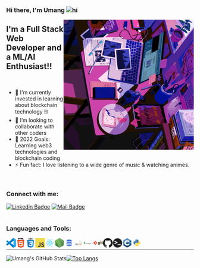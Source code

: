 ### Hi there, I'm Umang <img src="https://user-images.githubusercontent.com/1303154/88677602-1635ba80-d120-11ea-84d8-d263ba5fc3c0.gif" width="28px" alt="hi">

<img align="right" src="./Readme_pic.gif" width="350px">



## I'm a Full Stack Web Developer and a ML/AI Enthusiast!!

<br />

- 🔭 I'm currently invested in learning about blockchain technology ⛓️
- 👯 I’m looking to collaborate with other coders
- 🥅 2022 Goals: Learning web3 technologies and blockchain coding
- ⚡ Fun fact: I love listening to a wide genre of music & watching animes.

<br />

### Connect with me:
[![Linkedin Badge](https://img.shields.io/badge/-Umang-0e76a8?style=flat&labelColor=0e76a8&logo=linkedin&logoColor=white)][linkedin] [![Mail Badge](https://img.shields.io/badge/-@oxy.moronguy-e84393?style=flat&labelColor=e84393&logo=instagram&logoColor=white)][instagram]
<br />
<br />

### Languages and Tools:

[<img align="left" alt="Visual Studio Code" width="26px" src="https://raw.githubusercontent.com/github/explore/80688e429a7d4ef2fca1e82350fe8e3517d3494d/topics/visual-studio-code/visual-studio-code.png"/>][github]
[<img align="left" alt="HTML5" width="26px" src="https://raw.githubusercontent.com/github/explore/80688e429a7d4ef2fca1e82350fe8e3517d3494d/topics/html/html.png" />][github]
[<img align="left" alt="CSS3" width="26px" src="https://raw.githubusercontent.com/github/explore/80688e429a7d4ef2fca1e82350fe8e3517d3494d/topics/css/css.png" />][github]
[<img align="left" alt="JavaScript" width="26px" src="https://raw.githubusercontent.com/github/explore/80688e429a7d4ef2fca1e82350fe8e3517d3494d/topics/javascript/javascript.png" />][github]
[<img align="left" alt="React" width="26px" src="https://raw.githubusercontent.com/github/explore/80688e429a7d4ef2fca1e82350fe8e3517d3494d/topics/react/react.png" />][github]
[<img align="left" alt="Node.js" width="26px" src="https://raw.githubusercontent.com/github/explore/80688e429a7d4ef2fca1e82350fe8e3517d3494d/topics/nodejs/nodejs.png" />][github]
[<img align="left" alt="SQL" width="26px" src="https://raw.githubusercontent.com/github/explore/80688e429a7d4ef2fca1e82350fe8e3517d3494d/topics/sql/sql.png" />][github]
[<img align="left" alt="MySQL" width="26px" src="https://raw.githubusercontent.com/github/explore/80688e429a7d4ef2fca1e82350fe8e3517d3494d/topics/mysql/mysql.png" />][github]
[<img align="left" alt="MongoDB" width="26px" src="https://raw.githubusercontent.com/github/explore/80688e429a7d4ef2fca1e82350fe8e3517d3494d/topics/mongodb/mongodb.png" />][github]
[<img align="left" alt="Git" width="26px" src="https://raw.githubusercontent.com/github/explore/80688e429a7d4ef2fca1e82350fe8e3517d3494d/topics/git/git.png" />][github]
[<img align="left" alt="GitHub" width="26px" src="https://raw.githubusercontent.com/github/explore/78df643247d429f6cc873026c0622819ad797942/topics/github/github.png" />][github]
[<img align="left" alt="Terminal" width="26px" src="https://raw.githubusercontent.com/github/explore/80688e429a7d4ef2fca1e82350fe8e3517d3494d/topics/terminal/terminal.png" />][github]
[<img align="left" alt="C++" width="26px" src="https://raw.githubusercontent.com/github/explore/80688e429a7d4ef2fca1e82350fe8e3517d3494d/topics/cpp/cpp.png" />][github]
[<img align="left" alt="Python" width="26px" src="https://raw.githubusercontent.com/github/explore/80688e429a7d4ef2fca1e82350fe8e3517d3494d/topics/python/python.png" />][github]

<br />

---
<img align="left" alt="Umang's GitHub Stats" src="https://github-readme-stats-ten-roan.vercel.app/api?username=um4ng-tiw&show_icons=true&theme=vue&hide_border=false" />



[![Top Langs](https://github-readme-stats-ten-roan.vercel.app/api/top-langs/?username=um4ng-tiw)](https://github.com/um4ng-tiw/github-readme-stats)



<!--Links -->
[instagram]: https://www.instagram.com/oxy.moronguy/
[linkedin]: https://www.linkedin.com/in/umang-tiwari-bb9781193/
[github]: https://github.com/um4ng-tiw/
[gifpic]: ./Readme_pic.gif
